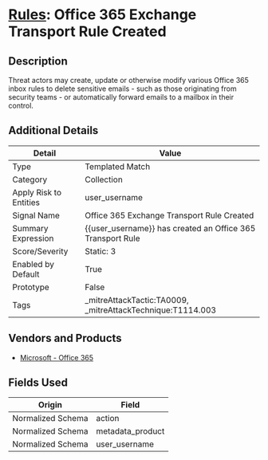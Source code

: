 # [Rules](README.md): Office 365 Exchange Transport Rule Created

## Description
Threat actors may create, update or otherwise modify various Office 365 inbox rules to delete sensitive emails - such as those originating from security teams - or automatically forward emails to a mailbox in their control.

## Additional Details
|Detail|Value|
|----|----|
|Type|Templated Match|
|Category|Collection|
|Apply Risk to Entities|user_username|
|Signal Name|Office 365 Exchange Transport Rule Created|
|Summary Expression|{{user_username}} has created an Office 365 Transport Rule|
|Score/Severity|Static: 3|
|Enabled by Default|True|
|Prototype|False|
|Tags|_mitreAttackTactic:TA0009, _mitreAttackTechnique:T1114.003|
## Vendors and Products
- [Microsoft - Office 365](../products/d3ed003d-5ddd-4c7a-bea5-63eae6311833.md)


## Fields Used

|Origin|Field|
|----|----|
|Normalized Schema|action|
|Normalized Schema|metadata_product|
|Normalized Schema|user_username|


